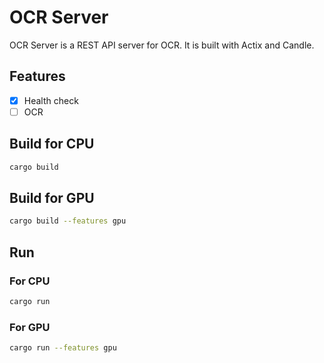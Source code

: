 # OCR Server

OCR Server is a REST API server for OCR. It is built with Actix and Candle.

## Features

- [x] Health check
- [ ] OCR

## Build for CPU

```bash
cargo build
```

## Build for GPU

```bash
cargo build --features gpu
```

## Run

### For CPU

```bash
cargo run
```

### For GPU

```bash
cargo run --features gpu
```

